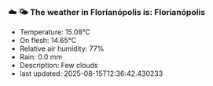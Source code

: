 ### ☁️ 🌤️  The weather in Florianópolis is: Florianópolis

- Temperature: 15.08°C
- On flesh: 14.65°C
- Relative air humidity: 77%
- Rain: 0.0 mm
- Description: Few clouds
- last updated: 2025-08-15T12:36:42.430233

